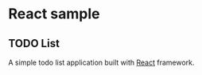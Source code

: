 # React sample

## TODO List

A simple todo list application built with [React] framework.

[React]: <https://facebook.github.io/react>

